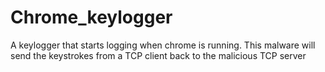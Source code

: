 # Chrome_keylogger
A keylogger that starts logging when chrome is running. This malware will send the keystrokes from a TCP client back to the malicious TCP server

